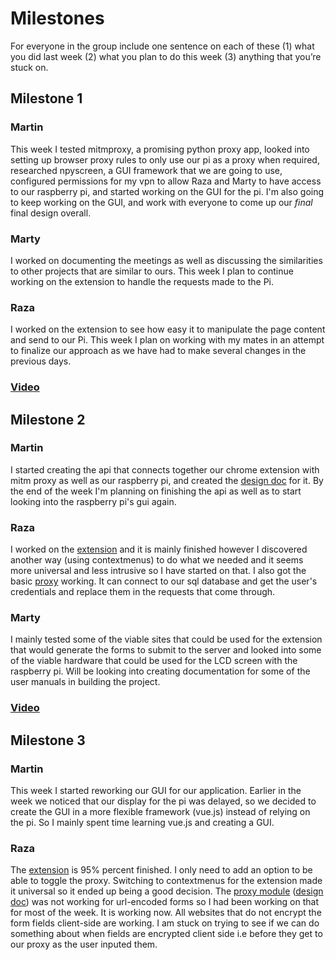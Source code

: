 # Milestones
For everyone in the group include one sentence on each of these (1) what you did last week (2) what you plan to do this week (3) anything that you’re stuck on. 

## Milestone 1

### Martin
This week I tested mitmproxy, a promising python proxy app, looked into setting up browser proxy rules to only use our pi as a proxy when required, researched npyscreen, a GUI framework that we are going to use, configured permissions for my vpn to allow Raza and Marty to have access to our raspberry pi, and started working on the GUI for the pi. I'm also going to keep working on the GUI, and work with everyone to come up our *final* final design overall. 

### Marty
I worked on documenting the meetings as well as discussing the similarities to other projects that are similar to ours.
This week I plan to continue working on the extension to handle the requests made to the Pi.

### Raza
I worked on the extension to see how easy it to manipulate the page content and send to our Pi. This week I plan on working with my mates in an attempt to finalize our approach as we have had to make several changes in the previous days. 

### [Video](https://youtu.be/HAPT6BZmq78)

## Milestone 2

### Martin
I started creating the api that connects together our chrome extension with mitm proxy as well as our raspberry pi, and created the [design doc](https://docs.google.com/document/d/1CBh3EtYRP9pQcqUtRFken9FF3jxMfvshMlcplv2MuNk/edit) for it. By the end of the week I'm planning on finishing the api as well as to start looking into the raspberry pi's gui again. 

### Raza
I worked on the [extension](https://github.com/ECS153/final-project-group-0-/commit/d5a32c046e67c1637a6de2346060a770e93fa3a3) and it is mainly finished however I discovered another way (using contextmenus) to do what we needed and it seems more universal and less intrusive so I have started on that.
I also got the basic [proxy](https://github.com/ECS153/final-project-group-0-/commit/c8f9eebb451ced5f01b1f91816d89876ea505664) working. It can connect to our sql database and get the user's credentials and replace them in the requests that come through.

### Marty
I mainly tested some of the viable sites that could be used for the extension that would generate the forms to submit to the server
and looked into some of the viable hardware that could be used for the LCD screen with the raspberry pi. Will be looking into creating documentation for some of the user manuals in building the project.

### [Video](https://www.youtube.com/watch?v=9Hz0tNPrG1A&feature=youtu.be)

## Milestone 3

### Martin
This week I started reworking our GUI for our application. Earlier in the week we noticed that our display for the pi was delayed, so we decided to create the GUI in a more flexible framework (vue.js) instead of relying on the pi. So I mainly spent time learning vue.js and creating a GUI.

### Raza
The [extension](https://github.com/ECS153/final-project-group-0-/commit/ea69b9ad8561d88018a005f70dab5b82e09ebd28) is 95% percent finished. I only need to add an option to be able to toggle the proxy. 
Switching to contextmenus for the extension made it universal so it ended up being a good decision.
The [proxy module](https://github.com/ECS153/final-project-group-0-/commit/4d4e30048ef144b3bb6ae827a1704a84f9689519) ([design doc](https://docs.google.com/document/d/19DOHn-kxQCHsZ6j-u2Ykwr2dHSKq6gtWihOWBx5ISWU/edit?usp=sharing)) was not working for url-encoded forms so I had been working on that for most of the week. It is working now.
All websites that do not encrypt the form fields client-side are working. I am stuck on trying to see if we can do something about when fields are encrypted client side i.e before they get to our proxy as the user inputed them.
